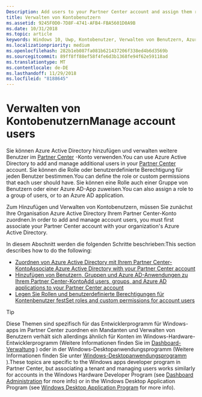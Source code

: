 ```yaml
---
Description: Add users to your Partner Center account and assign them roles with specific permissions.
title: Verwalten von Kontobenutzern
ms.assetid: 9245F0D0-7D8F-4741-AFB4-FBA5601D0A9B
ms.date: 10/31/2018
ms.topic: article
keywords: Windows 10, Uwp, Kontobenutzer, Verwalten von Benutzern, Azure Ad, Verwalten mehrerer Benutzer, mehrere Benutzer
ms.localizationpriority: medium
ms.openlocfilehash: 282b1eb087fa081b621437206f338ed4b6d3569b
ms.sourcegitcommit: 89ff8ff88ef58f4fe6d3b1368fe94f62e59118ad
ms.translationtype: MT
ms.contentlocale: de-DE
ms.lasthandoff: 11/29/2018
ms.locfileid: "8188645"
---
```

# <a name="manage-account-users"></a><span data-ttu-id="529fa-103">Verwalten von Kontobenutzern</span><span class="sxs-lookup"><span data-stu-id="529fa-103">Manage account users</span></span>

<span data-ttu-id="529fa-104">Sie können Azure Active Directory hinzufügen und verwalten weitere Benutzer im [Partner Center](https://partner.microsoft.com/dashboard) -Konto verwenden.</span><span class="sxs-lookup"><span data-stu-id="529fa-104">You can use Azure Active Directory to add and manage additional users in your [Partner Center](https://partner.microsoft.com/dashboard)  account.</span></span> <span data-ttu-id="529fa-105">Sie können die Rolle oder benutzerdefinierte Berechtigung für jeden Benutzer bestimmen.</span><span class="sxs-lookup"><span data-stu-id="529fa-105">You can define the role or custom permissions that each user should have.</span></span> <span data-ttu-id="529fa-106">Sie können eine Rolle auch einer Gruppe von Benutzern oder einer Azure AD-App zuweisen.</span><span class="sxs-lookup"><span data-stu-id="529fa-106">You can also assign a role to a group of users, or to an Azure AD application.</span></span>

<span data-ttu-id="529fa-107">Zum Hinzufügen und Verwalten von Kontobenutzern, müssen Sie zunächst Ihre Organisation Azure Active Directory Ihrem Partner Center-Konto zuordnen.</span><span class="sxs-lookup"><span data-stu-id="529fa-107">In order to add and manage account users, you must first associate your Partner Center account with your organization's Azure Active Directory.</span></span> 

<span data-ttu-id="529fa-108">In diesem Abschnitt werden die folgenden Schritte beschrieben:</span><span class="sxs-lookup"><span data-stu-id="529fa-108">This section describes how to do the following:</span></span>

-   [<span data-ttu-id="529fa-109">Zuordnen von Azure Active Directory mit Ihrem Partner Center-Konto</span><span class="sxs-lookup"><span data-stu-id="529fa-109">Associate Azure Active Directory with your Partner Center account</span></span>](associate-azure-ad-with-dev-center.md)
-   [<span data-ttu-id="529fa-110">Hinzufügen von Benutzern, Gruppen und Azure AD-Anwendungen zu Ihrem Partner Center-Konto</span><span class="sxs-lookup"><span data-stu-id="529fa-110">Add users, groups, and Azure AD applications to your Partner Center account</span></span>](add-users-groups-and-azure-ad-applications.md)
-   [<span data-ttu-id="529fa-111">Legen Sie Rollen und benutzerdefinierte Berechtigungen für Kontenbenutzer fest</span><span class="sxs-lookup"><span data-stu-id="529fa-111">Set roles and custom permissions for account users</span></span>](set-custom-permissions-for-account-users.md)

> [!TIP]
> <span data-ttu-id="529fa-112">Diese Themen sind spezifisch für das Entwicklerprogramm für Windows-apps im Partner Center zuordnen ein Mandanten und Verwalten von Benutzern verhält sich allerdings ähnlich für Konten im Windows-Hardware-Entwicklerprogramm (Weitere Informationen finden Sie im [Dashboard-Verwaltung](https://docs.microsoft.com/windows-hardware/drivers/dashboard/dashboard-administration) ) oder in der Windows-Desktopanwendungsprogramm (Weitere Informationen finden Sie unter [Windows-Desktopanwendungsprogramm](https://docs.microsoft.com/windows/desktop/appxpkg/windows-desktop-application-program#add-and-manage-account-users) ).</span><span class="sxs-lookup"><span data-stu-id="529fa-112">These topics are specific to the Windows apps developer program in Partner Center, but associating a tenant and managing users works similarly for accounts in the Windows Hardware Developer Program (see [Dashboard Administration](https://docs.microsoft.com/windows-hardware/drivers/dashboard/dashboard-administration) for more info) or in the Windows Desktop Application Program (see [Windows Desktop Application Program](https://docs.microsoft.com/windows/desktop/appxpkg/windows-desktop-application-program#add-and-manage-account-users) for more info).</span></span>
